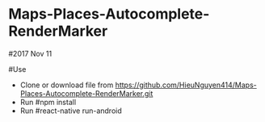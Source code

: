 # Maps-Places-Autocomplete-RenderMarker
#2017 Nov 11

#Use
- Clone or download file from https://github.com/HieuNguyen414/Maps-Places-Autocomplete-RenderMarker.git
- Run #npm install 
- Run #react-native run-android
